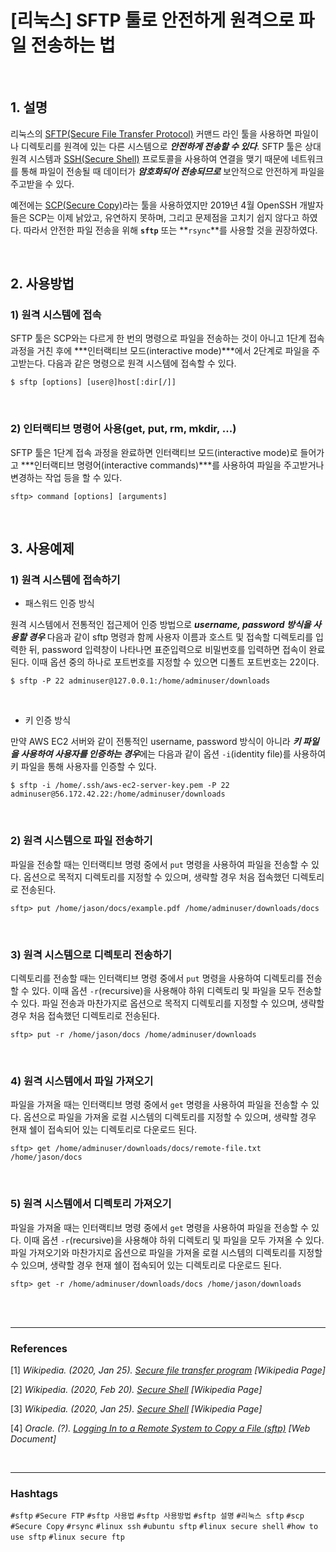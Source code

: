 # [리눅스] SFTP 툴로 안전하게 원격으로 파일 전송하는 법

<br/>

## 1. 설명

리눅스의 [SFTP(Secure File Transfer Protocol)][1] 커맨드 라인 툴을 사용하면 파일이나 디렉토리를 원격에 있는 다른 시스템으로 ***안전하게 전송할 수 있다***. SFTP 툴은 상대 원격 시스템과 [SSH(Secure Shell)][2] 프로토콜을 사용하여 연결을 맺기 때문에 네트워크를 통해 파일이 전송될 때 데이터가 ***암호화되어 전송되므로*** 보안적으로 안전하게 파일을 주고받을 수 있다.

예전에는 [SCP(Secure Copy)][3]라는 툴을 사용하였지만 2019년 4월 OpenSSH 개발자들은 SCP는 이제 낡았고, 유연하지 못하며, 그리고 문제점을 고치기 쉽지 않다고 하였다. 따라서 안전한 파일 전송을 위해 **`sftp`** 또는 **`rsync`**를 사용할 것을 권장하였다.

<br/>

## 2. 사용방법

### 1) 원격 시스템에 접속

SFTP 툴은 SCP와는 다르게 한 번의 명령으로 파일을 전송하는 것이 아니고 1단계 접속 과정을 거친 후에 ***인터랙티브 모드(interactive mode)***에서 2단계로 파일을 주고받는다. 다음과 같은 명령으로 원격 시스템에 접속할 수 있다.

```shell
$ sftp [options] [user@]host[:dir[/]]
```

<br/>

### 2) 인터랙티브 명령어 사용(get, put, rm, mkdir, ...)

SFTP 툴은 1단계 접속 과정을 완료하면 인터랙티브 모드(interactive mode)로 들어가고 ***인터랙티브 명령어(interactive commands)***를 사용하여 파일을 주고받거나 변경하는 작업 등을 할 수 있다.

```shell
sftp> command [options] [arguments]
```

<br/>

## 3. 사용예제

### 1) 원격 시스템에 접속하기

- 패스워드 인증 방식

원격 시스템에서 전통적인 접근제어 인증 방법으로 ***username, password 방식을 사용할 경우*** 다음과 같이 sftp 명령과 함께 사용자 이름과 호스트 및 접속할 디렉토리를 입력한 뒤, password 입력창이 나타나면 표준입력으로 비밀번호를 입력하면 접속이 완료된다. 이때 옵션 중의 하나로 포트번호를 지정할 수 있으면 디폴트 포트번호는 22이다.

```shell
$ sftp -P 22 adminuser@127.0.0.1:/home/adminuser/downloads
```

<br/>

- 키 인증 방식

만약 AWS EC2 서버와 같이 전통적인 username, password 방식이 아니라 ***키 파일을 사용하여 사용자를 인증하는 경우***에는 다음과 같이 옵션 `-i`(identity file)를 사용하여 키 파일을 통해 사용자를 인증할 수 있다.

```shell
$ sftp -i /home/.ssh/aws-ec2-server-key.pem -P 22 adminuser@56.172.42.22:/home/adminuser/downloads
```

<br/>

### 2) 원격 시스템으로 파일 전송하기

파일을 전송할 때는 인터랙티브 명령 중에서 `put` 명령을 사용하여 파일을 전송할 수 있다. 옵션으로 목적지 디렉토리를 지정할 수 있으며, 생략할 경우 처음 접속했던 디렉토리로 전송된다.

```shell
sftp> put /home/jason/docs/example.pdf /home/adminuser/downloads/docs
```

<br/>

### 3) 원격 시스템으로 디렉토리 전송하기

디렉토리를 전송할 때는 인터랙티브 명령 중에서 `put` 명령을 사용하여 디렉토리를 전송할 수 있다. 이때 옵션 `-r`(recursive)을 사용해야 하위 디렉토리 및 파일을 모두 전송할 수 있다. 파일 전송과 마찬가지로 옵션으로 목적지 디렉토리를 지정할 수 있으며, 생략할 경우 처음 접속했던 디렉토리로 전송된다.

```shell
sftp> put -r /home/jason/docs /home/adminuser/downloads
```

<br/>

### 4) 원격 시스템에서 파일 가져오기

파일을 가져올 때는 인터랙티브 명령 중에서 `get` 명령을 사용하여 파일을 전송할 수 있다. 옵션으로 파일을 가져올 로컬 시스템의 디렉토리를 지정할 수 있으며, 생략할 경우 현재 쉘이 접속되어 있는 디렉토리로 다운로드 된다.

```shell
sftp> get /home/adminuser/downloads/docs/remote-file.txt /home/jason/docs
```

<br/>

### 5) 원격 시스템에서 디렉토리 가져오기

파일을 가져올 때는 인터랙티브 명령 중에서 `get` 명령을 사용하여 파일을 전송할 수 있다. 이때 옵션 `-r`(recursive)을 사용해야 하위 디렉토리 및 파일을 모두 가져올 수 있다. 파일 가져오기와 마찬가지로 옵션으로 파일을 가져올 로컬 시스템의 디렉토리를 지정할 수 있으며, 생략할 경우 현재 쉘이 접속되어 있는 디렉토리로 다운로드 된다.

```shell
sftp> get -r /home/adminuser/downloads/docs /home/jason/downloads
```

<br/>

<br/>

---

### References

\[1\] *Wikipedia. (2020, Jan 25). [Secure file transfer program][1] [Wikipedia Page]*

[1]: https://en.wikipedia.org/wiki/Secure_file_transfer_program

\[2\] *Wikipedia. (2020, Feb 20). [Secure Shell][2] [Wikipedia Page]*

[2]: https://en.wikipedia.org/wiki/Secure_Shell

\[3\] *Wikipedia. (2020, Jan 25). [Secure Shell][3] [Wikipedia Page]*

[3]: https://en.wikipedia.org/wiki/Secure_copy

\[4\] *Oracle. (?). [Logging In to a Remote System to Copy a File (sftp)][4] [Web Document]*

[4]: https://docs.oracle.com/cd/E26502_01/html/E29001/remotehowtoaccess-14.html

<br/>

---

### Hashtags

`#sftp` `#Secure FTP` `#sftp 사용법` `#sftp 사용방법` `#sftp 설명` `#리눅스 sftp` `#scp` `#Secure Copy` `#rsync` `#linux ssh` `#ubuntu sftp` `#linux secure shell` `#how to use sftp` `#linux secure ftp`




